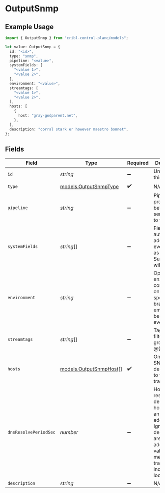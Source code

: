 # OutputSnmp

## Example Usage

```typescript
import { OutputSnmp } from "cribl-control-plane/models";

let value: OutputSnmp = {
  id: "<id>",
  type: "snmp",
  pipeline: "<value>",
  systemFields: [
    "<value 1>",
    "<value 2>",
  ],
  environment: "<value>",
  streamtags: [
    "<value 1>",
    "<value 2>",
  ],
  hosts: [
    {
      host: "gray-godparent.net",
    },
  ],
  description: "corral stark er however maestro bonnet",
};
```

## Fields

| Field                                                                                                                                                                     | Type                                                                                                                                                                      | Required                                                                                                                                                                  | Description                                                                                                                                                               |
| ------------------------------------------------------------------------------------------------------------------------------------------------------------------------- | ------------------------------------------------------------------------------------------------------------------------------------------------------------------------- | ------------------------------------------------------------------------------------------------------------------------------------------------------------------------- | ------------------------------------------------------------------------------------------------------------------------------------------------------------------------- |
| `id`                                                                                                                                                                      | *string*                                                                                                                                                                  | :heavy_minus_sign:                                                                                                                                                        | Unique ID for this output                                                                                                                                                 |
| `type`                                                                                                                                                                    | [models.OutputSnmpType](../models/outputsnmptype.md)                                                                                                                      | :heavy_check_mark:                                                                                                                                                        | N/A                                                                                                                                                                       |
| `pipeline`                                                                                                                                                                | *string*                                                                                                                                                                  | :heavy_minus_sign:                                                                                                                                                        | Pipeline to process data before sending out to this output                                                                                                                |
| `systemFields`                                                                                                                                                            | *string*[]                                                                                                                                                                | :heavy_minus_sign:                                                                                                                                                        | Fields to automatically add to events, such as cribl_pipe. Supports wildcards.                                                                                            |
| `environment`                                                                                                                                                             | *string*                                                                                                                                                                  | :heavy_minus_sign:                                                                                                                                                        | Optionally, enable this config only on a specified Git branch. If empty, will be enabled everywhere.                                                                      |
| `streamtags`                                                                                                                                                              | *string*[]                                                                                                                                                                | :heavy_minus_sign:                                                                                                                                                        | Tags for filtering and grouping in @{product}                                                                                                                             |
| `hosts`                                                                                                                                                                   | [models.OutputSnmpHost](../models/outputsnmphost.md)[]                                                                                                                    | :heavy_check_mark:                                                                                                                                                        | One or more SNMP destinations to forward traps to                                                                                                                         |
| `dnsResolvePeriodSec`                                                                                                                                                     | *number*                                                                                                                                                                  | :heavy_minus_sign:                                                                                                                                                        | How often to resolve the destination hostname to an IP address. Ignored if all destinations are IP addresses. A value of 0 means every trap sent will incur a DNS lookup. |
| `description`                                                                                                                                                             | *string*                                                                                                                                                                  | :heavy_minus_sign:                                                                                                                                                        | N/A                                                                                                                                                                       |